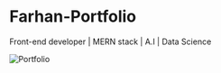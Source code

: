 ﻿# Farhan-Portfolio

Front-end developer | MERN stack | A.I | Data Science

![Portfolio](https://user-images.githubusercontent.com/58627451/177300161-023b7b69-2557-4bd5-a893-a00db1365a83.png)
